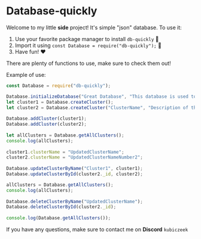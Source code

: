 
# Database-quickly

Welcome to my little  **side**  project! It's simple "json" database. To use it:

1.  Use your favorite package manager to install `db-quickly` 🚀
2.  Import it using  `const Database = require("db-quickly");`  📁
2.  Have fun! ❤️

There are plenty of functions to use, make sure to check them out!

Example of use:
```js
const Database = require("db-quickly");

Database.initializeDatabase("Great Database", "This database is used to store the greatest data", false);
let cluster1 = Database.createCluster();
let cluster2 = Database.createCluster("ClusterName", "Description of this cluster");  
  
Database.addCluster(cluster1);  
Database.addCluster(cluster2);  
  
let allClusters = Database.getAllClusters();
console.log(allClusters);
  
cluster1.clusterName = "UpdatedClusterName";  
cluster2.clusterName = "UpdatedClusterNameNumber2";  
  
Database.updateClusterByName("Cluster1", cluster1);  
Database.updateClusterById(cluster2._id, cluster2);  

allClusters = Database.getAllClusters();
console.log(allClusters); 
  
Database.deleteClusterByName("UpdatedClusterName");  
Database.deleteClusterById(cluster2._id);  
  
console.log(Database.getAllClusters());
```

If you have any questions, make sure to contact me on  **Discord**  `kubiczeek`